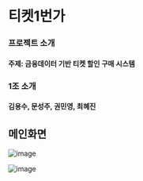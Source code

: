 # 티켓1번가

### 프로젝트 소개
#### 주제: 금융데이터 기반 티켓 할인 구매 시스템
### 1조 소개
#### 김용수, 문성주, 권민영, 최혜진

## 메인화면
![image](https://github.com/multicampus-team-project/project/assets/84662018/842c4b94-cc0c-4e29-b735-124de93bdf28)


![image](https://github.com/multicampus-team-project/project/assets/84662018/f4bdc969-1e71-4466-93d1-87dff1d26e54)

